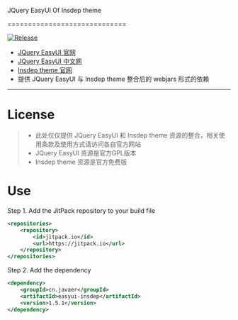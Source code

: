 JQuery EasyUI Of Insdep theme

=============================

[![Release](https://jitpack.io/v/cn.javaer/easyui-insdep.svg)](https://jitpack.io/#cn.javaer/easyui-insdep)

* [JQuery EasyUI 官网](http://www.jeasyui.com/index.php)
* [JQuery EasyUI 中文网](http://www.jeasyui.net/)
* [Insdep theme 官网](https://www.insdep.com/)
* 提供 JQuery EasyUI 与 Insdep theme 整合后的 webjars 形式的依赖

-----------------------------
# License
> * 此处仅仅提供 JQuery EasyUI 和 Insdep theme 资源的整合，相关使用条款及使用方式请访问各自官方网站
> * JQuery EasyUI 资源是官方GPL版本
> * Insdep theme 资源是官方免费版

# Use
Step 1. Add the JitPack repository to your build file
```xml
<repositories>
    <repository>
        <id>jitpack.io</id>
        <url>https://jitpack.io</url>
    </repository>
</repositories>
```

Step 2. Add the dependency
```xml
<dependency>
    <groupId>cn.javaer</groupId>
    <artifactId>easyui-insdep</artifactId>
    <version>1.5.1</version>
</dependency>
```
